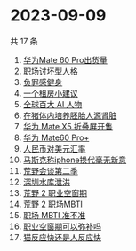 # 2023-09-09

共 17 条

<!-- BEGIN -->
<!-- 最后更新时间 Sat Sep 09 2023 09:37:19 GMT+0800 (China Standard Time) -->

1. [华为Mate 60 Pro出货量](https://www.zhihu.com/search?q=%E5%8D%8E%E4%B8%BAMate%2060%20Pro%E5%87%BA%E8%B4%A7%E9%87%8F)
1. [职场讨坏型人格](https://www.zhihu.com/search?q=%E8%81%8C%E5%9C%BA%E8%AE%A8%E5%9D%8F%E5%9E%8B%E4%BA%BA%E6%A0%BC)
1. [负罪感健身](https://www.zhihu.com/search?q=%E8%B4%9F%E7%BD%AA%E6%84%9F%E5%81%A5%E8%BA%AB)
1. [一个租房小建议](https://www.zhihu.com/search?q=%E4%B8%80%E4%B8%AA%E7%A7%9F%E6%88%BF%E5%B0%8F%E5%BB%BA%E8%AE%AE)
1. [全球百大 AI 人物](https://www.zhihu.com/search?q=%E5%85%A8%E7%90%83%E7%99%BE%E5%A4%A7%20AI%20%E4%BA%BA%E7%89%A9)
1. [在猪体内培养胚胎人源肾脏](https://www.zhihu.com/search?q=%E5%9C%A8%E7%8C%AA%E4%BD%93%E5%86%85%E5%9F%B9%E5%85%BB%E8%83%9A%E8%83%8E%E4%BA%BA%E6%BA%90%E8%82%BE%E8%84%8F)
1. [华为 Mate X5 折叠屏开售](https://www.zhihu.com/search?q=%E5%8D%8E%E4%B8%BA%20Mate%20X5%20%E6%8A%98%E5%8F%A0%E5%B1%8F%E5%BC%80%E5%94%AE)
1. [华为 Mate60 Pro+](https://www.zhihu.com/search?q=%E5%8D%8E%E4%B8%BA%20Mate60%20Pro%2B)
1. [人民币对美元汇率](https://www.zhihu.com/search?q=%E4%BA%BA%E6%B0%91%E5%B8%81%E5%AF%B9%E7%BE%8E%E5%85%83%E6%B1%87%E7%8E%87)
1. [马斯克称iphone换代毫无新意](https://www.zhihu.com/search?q=%E9%A9%AC%E6%96%AF%E5%85%8B%E7%A7%B0iphone%E6%8D%A2%E4%BB%A3%E6%AF%AB%E6%97%A0%E6%96%B0%E6%84%8F)
1. [荒野会谈第二季](https://www.zhihu.com/search?q=%E8%8D%92%E9%87%8E%E4%BC%9A%E8%B0%88%E7%AC%AC%E4%BA%8C%E5%AD%A3)
1. [深圳水库泄洪](https://www.zhihu.com/search?q=%E6%B7%B1%E5%9C%B3%E6%B0%B4%E5%BA%93%E6%B3%84%E6%B4%AA)
1. [荒野 2 职业空窗期](https://www.zhihu.com/search?q=%E8%8D%92%E9%87%8E%202%20%E8%81%8C%E4%B8%9A%E7%A9%BA%E7%AA%97%E6%9C%9F)
1. [荒野 2 职场MBTI](https://www.zhihu.com/search?q=%E8%8D%92%E9%87%8E%202%20%E8%81%8C%E5%9C%BAMBTI)
1. [职场 MBTI 准不准](https://www.zhihu.com/search?q=%E8%81%8C%E5%9C%BA%20MBTI%20%E5%87%86%E4%B8%8D%E5%87%86)
1. [职业空窗期可以弥补吗](https://www.zhihu.com/search?q=%E8%81%8C%E4%B8%9A%E7%A9%BA%E7%AA%97%E6%9C%9F%E5%8F%AF%E4%BB%A5%E5%BC%A5%E8%A1%A5%E5%90%97)
1. [猫反应快还是人反应快](https://www.zhihu.com/search?q=%E7%8C%AB%E5%8F%8D%E5%BA%94%E5%BF%AB%E8%BF%98%E6%98%AF%E4%BA%BA%E5%8F%8D%E5%BA%94%E5%BF%AB)

<!-- END -->

